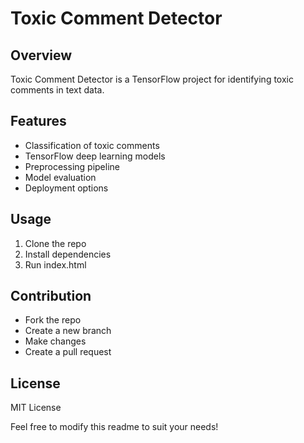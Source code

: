 # Toxic Comment Detector

## Overview
Toxic Comment Detector is a TensorFlow project for identifying toxic comments in text data.

## Features
- Classification of toxic comments
- TensorFlow deep learning models
- Preprocessing pipeline
- Model evaluation
- Deployment options

## Usage
1. Clone the repo
2. Install dependencies
3. Run index.html

## Contribution
- Fork the repo
- Create a new branch
- Make changes
- Create a pull request

## License
MIT License

Feel free to modify this readme to suit your needs!
